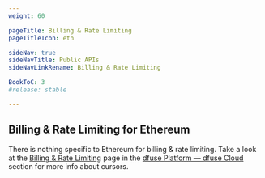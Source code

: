 ```yaml
---
weight: 60

pageTitle: Billing & Rate Limiting
pageTitleIcon: eth

sideNav: true
sideNavTitle: Public APIs
sideNavLinkRename: Billing & Rate Limiting

BookToC: 3
#release: stable

---
```


## Billing & Rate Limiting for Ethereum

There is nothing specific to Ethereum for billing & rate limiting. Take a look at the [Billing & Rate Limiting](/platform/dfuse-cloud/billing-and-rate-limiting/)
page in the [dfuse Platform &mdash; dfuse Cloud](/platform/dfuse-cloud/) section for more info about cursors.
